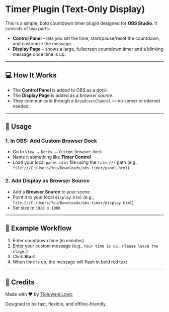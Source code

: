 # Timer Plugin (Text-Only Display)

This is a simple, bold countdown timer plugin designed for **OBS Studio**. It consists of two parts:

- **Control Panel** – lets you set the time, start/pause/reset the countdown, and customize the message.
- **Display Page** – shows a large, fullscreen countdown timer and a blinking message once time is up.

---

## 💻 How It Works

- The **Control Panel** is added to OBS as a _dock_.
- The **Display Page** is added as a _browser source_.
- They communicate through a `BroadcastChannel` — no server or internet needed.

---

## 🧠 Usage

### 1. **In OBS: Add Custom Browser Dock**

- Go to `View → Docks → Custom Browser Dock`
- Name it something like **Timer Control**
- Load your local `panel.html` file using the `file:///` path (e.g., `file:///C:/Users/You/Downloads/obs-timer/panel.html`)

### 2. **Add Display as Browser Source**

- Add a **Browser Source** to your scene
- Point it to your local `display.html` (e.g., `file:///C:/Users/You/Downloads/obs-timer/display.html`)
- Set size to `1920 x 1080`

---

## 📝 Example Workflow

1. Enter countdown time (in minutes)
2. Enter your custom message (e.g., `Your time is up. Please leave the stage.`)
3. Click **Start**
4. When time is up, the message will flash in bold red text

---

## 🙌 Credits

Made with ❤️ by [Tioluwani Lowo](https://tioluwanilowo.com/)

Designed to be fast, flexible, and offline-friendly.
